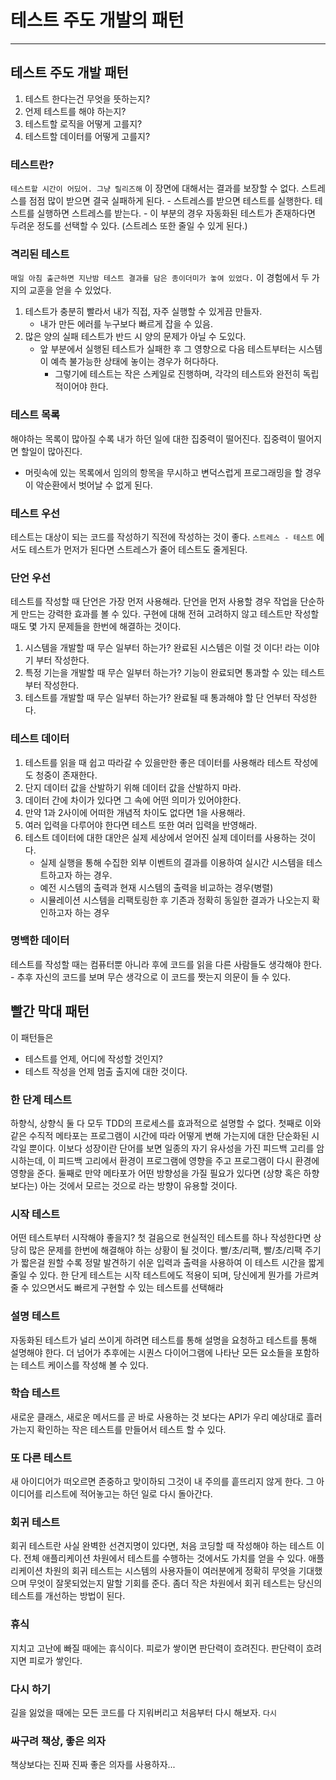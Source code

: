 # 테스트 주도 개발의 패턴
- - -
## 테스트 주도 개발 패턴

1. 테스트 한다는건 무엇을 뜻하는지?
2. 언제 테스트를 해야 하는지?
3. 테스트할 로직을 어떻게 고를지?
4. 테스트할 데이터를 어떻게 고를지?

### 테스트란?   
```테스트할 시간이 어딨어. 그냥 릴리즈해``` 이 장면에 대해서는 결과를 보장할 수 없다. 스트레스를 점점 많이 받으면 결국 실패하게 된다.
    - 스트레스를 받으면 테스트를 실행한다. 테스트를 실행하면 스트레스를 받는다.
        - 이 부분의 경우 자동화된 테스트가 존재하다면 두려운 정도를 선택할 수 있다. (스트레스 또한 줄일 수 있게 된다.)

### 격리된 테스트
```매일 아침 출근하면 지난밤 테스트 결과를 담은 종이더미가 놓여 있었다.``` 이 경험에서 두 가지의 교훈을 얻을 수 있었다.
1. 테스트가 충분히 빨라서 내가 직접, 자주 실행할 수 있게끔 만들자.
   - 내가 만든 에러를 누구보다 빠르게 잡을 수 있음.
2. 많은 양의 실패 테스트가 반드 시 양의 문제가 아닐 수 도있다.
   - 앞 부분에서 실행된 테스트가 실패한 후 그 영향으로 다음 테스트부터는 시스템이 예측 불가능한 상태에 놓이는 경우가 허다하다.
      - 그렇기에 테스트는 작은 스케일로 진행하며, 각각의 테스트와 완전히 독립적이어야 한다.

### 테스트 목록
해야하는 목록이 많아질 수록 내가 하던 일에 대한 집중력이 떨어진다. 집중력이 떨어지면 할일이 많아진다.
 - 머릿속에 있는 목록에서 임의의 항목을 무시하고 변덕스럽게 프로그래밍을 할 경우 이 악순환에서 벗어날 수 없게 된다.

### 테스트 우선
테스트는 대상이 되는 코드를 작성하기 직전에 작성하는 것이 좋다. ```스트레스 - 테스트``` 에서도 테스트가 먼저가 된다면 스트레스가 줄어 테스트도 줄게된다.

### 단언 우선
테스트를 작성할 때 단언은 가장 먼저 사용해라.
단언을 먼저 사용할 경우 작업을 단순하게 만드는 강력한 효과를 볼 수 있다. 구현에 대해 전혀 고려하지 않고 테스트만 작성할 때도 몇 가지 문제들을 한번에 해결하는 것이다.
1. 시스템을 개발할 때 무슨 일부터 하는가? 완료된 시스템은 이럴 것 이다! 라는 이야기 부터 작성한다.
2. 특정 기는을 개발할 때 무슨 일부터 하는가? 기능이 완료되면 통과할 수 있는 테스트 부터 작성한다.
3. 테스트를 개발할 때 무슨 일부터 하는가? 완료될 때 통과해야 할 단 언부터 작성한다.

### 테스트 데이터
1. 테스트를 읽을 때 쉽고 따라갈 수 있을만한 좋은 데이터를 사용해라 테스트 작성에도 청중이 존재한다.
2. 단지 데이터 값을 산발하기 위해 데이터 값을 산발하지 마라.
3. 데이터 간에 차이가 있다면 그 속에 어떤 의미가 있어야한다.
4. 만약 1과 2사이에 어떠한 개념적 차이도 없다면 1을 사용해라.
5. 여러 입력을 다루어야 한다면 테스트 또한 여러 입력을 반영해라.
6. 테스트 데이터에 대한 대안은 실제 세상에서 얻어진 실제 데이터를 사용하는 것이다.
   - 실제 실행을 통해 수집한 외부 이벤트의 결과를 이용하여 실시간 시스템을 테스트하고자 하는 경우.
   - 예전 시스템의 출력과 현재 시스템의 출력을 비교하는 경우(병렬)
   - 시뮬레이션 시스템을 리팩토링한 후 기존과 정확히 동일한 결과가 나오는지 확인하고자 하는 경우

### 명백한 데이터
테스트를 작성할 때는 컴퓨터뿐 아니라 후에 코드를 읽을 다른 사람들도 생각해야 한다.
    - 추후 자신의 코드를 보며 무슨 생각으로 이 코드를 짯는지 의문이 들 수 있다.

## 빨간 막대 패턴
이 패턴들은
 - 테스트를 언제, 어디에 작성할 것인지?
 - 테스트 작성을 언제 멈출 출지에 대한 것이다.

### 한 단계 테스트
하향식, 상향식 둘 다 모두 TDD의 프로세스를 효과적으로 설명할 수 없다. 첫째로 이와 같은 수직적 메타포는 프로그램이 시간에 따라 어떻게 변해 가는지에 대한 단순화된 시각일 뿐이다.
이보다 성장이란 단어를 보면 일종의 자기 유사성을 가진  피드백 고리를 암시하는데, 이 피드백 고리에서 환경이 프로그램에 영향을 주고 프로그램이 다시 환경에 영향을 준다.
둘째로 만약 메타포가 어떤 방향성을 가질 필요가 있다면 (상향 혹은 하향보다는) 아는 것에서 모르는 것으로 라는 방향이 유용할 것이다.

### 시작 테스트
어떤 테스트부터 시작해야 좋을지? 첫 걸음으로 현실적인 테스트를 하나 작성한다면 상당히 많은 문제를 한번에 해결해야 하는 상황이 될 것이다.
빨/초/리팩, 빨/초/리팩 주기가 짧은걸 원할 수록 정말 발견하기 쉬운 입력과 출력을 사용하여 이 테스트 시간을 짧게 줄일 수 있다.
한 단게 테스트는 시작 테스트에도 적용이 되며, 당신에게 뭔가를 가르켜 줄 수 있으면서도 빠르게 구현할 수 있는 테스트를 선택해라

### 설명 테스트
자동화된 테스트가 널리 쓰이게 하려면 테스트를 통해 설명을 요청하고 테스트를 통해 설명해야 한다.
더 넘어가 추후에는 시퀀스 다이어그램에 나타난 모든 요소들을 포함하는 테스트 케이스를 작성해 볼 수 있다.

### 학습 테스트
새로운 클래스, 새로운 메서드를 곧 바로 사용하는 것 보다는 API가 우리 예상대로 흘러가는지 확인하는 작은 테스트를 만들어서 테스트 할 수 있다.

### 또 다른 테스트
새 아이디어가 떠오르면 존중하고 맞이하되 그것이 내 주의를 흩뜨리지 않게 한다. 그 아이디어를 리스트에 적어놓고는 하던 일로 다시 돌아간다.

### 회귀 테스트
회귀 테스트란 사실 완벽한 선견지명이 있다면, 처음 코딩할 때 작성해야 하는 테스트 이다.
전체 애플리케이션 차원에서 테스트를 수행하는 것에서도 가치를 얻을 수 있다. 애플리케이션 차원의 회귀 테스트는 시스템의 사용자들이 여러분에게 정확히 무엇을 기대했으며 무엇이 잘못되었는지 말할 기회를 준다.
좀더 작은 차원에서 회귀 테스트는 당신의 테스트를 개선하는 방법이 된다.

### 휴식
지치고 고난에 빠질 때에는 휴식이다.
피로가 쌓이면 판단력이 흐려진다.
판단력이 흐려지면 피로가 쌓인다.

### 다시 하기
길을 잃었을 때에는 모든 코드를 다 지워버리고 처음부터 다시 해보자. ```다시```

### 싸구려 책상, 좋은 의자
책상보다는 진짜 진짜 좋은 의자를 사용하자...

